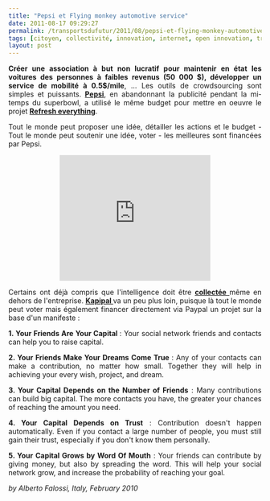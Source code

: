 ```yaml
---
title: "Pepsi et Flying monkey automotive service"
date: 2011-08-17 09:29:27
permalink: /transportsdufutur/2011/08/pepsi-et-flying-monkey-automotive-service.html
tags: [citoyen, collectivité, innovation, internet, open innovation, transition générationnelle]
layout: post
---
```


<p style="text-align: justify;"><strong>Créer une association à but non lucratif pour maintenir en état les voitures des personnes à faibles revenus (50 000 $), développer un service de mobilité à 0.5$/mile</strong>, ... Les outils de crowdsourcing sont simples et puissants. <strong><a href="https://gabrielplassat.github.io/transportsdufutur/2010/03/il-parait-que-pepsi-pourrait-financer-des-motos-hybrides-.html " target="_blank">Pepsi</a></strong>, en abandonnant la publicité pendant la mi-temps du superbowl, a utilisé le même budget pour mettre en oeuvre le projet <strong><a href="http://www.refresheverything.com/" target="_blank">Refresh everything</a></strong>.</p> <p style="text-align: justify;">Tout le monde peut proposer une idée, détailler les actions et le budget - Tout le monde peut soutenir une idée, voter - les meilleures sont financées par Pepsi.  </p>  <!--more-->   <p style="text-align: center;"><iframe frameborder="0" height="250" scrolling="no" src="http://www.refresheverything.com/embed/flying-monkey-car-repair?heading=Vote%20for%20this%20idea%20on%20Pepsi%20Refresh!" width="300"></iframe></p> <p style="text-align: justify;">Certains ont déjà compris que l'intelligence doit être <strong><a href="https://gabrielplassat.github.io/transportsdufutur/2010/11/innovation-collective-des-reseaux-a-laide-du-prive-quelles-consequences.html" target="_blank">collectée </a></strong>même en dehors de l'entreprise. <strong><a href="http://www.kapipal.com/" target="_blank">Kapipal </a></strong>va un peu plus loin, puisque là tout le monde peut voter mais également financer directement via Paypal un projet sur la base d'un manifeste :</p> <p style="text-align: justify;"><strong>1. Your Friends Are Your Capital </strong>: Your social network friends and contacts can help you to raise capital.</p> <p style="text-align: justify;"><strong>2. Your Friends Make Your Dreams Come True </strong>: Any of your contacts can make a contribution, no matter how small. Together they will help in achieving your every wish, project, and dream.</p> <p style="text-align: justify;"><strong>3. Your Capital Depends on the Number of Friends</strong> : Many contributions can build big capital. The more contacts you have, the greater your chances of reaching the amount you need.</p> <p style="text-align: justify;"><strong>4. Your Capital Depends on Trust</strong> : Contribution doesn't happen automatically. Even if you contact a large number of people, you must still gain their trust, especially if you don't know them personally.</p> <p style="text-align: justify;"><strong>5. Your Capital Grows by Word Of Mouth</strong> : Your friends can contribute by giving money, but also by spreading the word. This will help your social network grow, and increase the probability of reaching your goal.</p> <p><em>by Alberto Falossi, Italy, February 2010</em></p>
